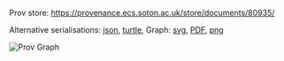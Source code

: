 
Prov store: https://provenance.ecs.soton.ac.uk/store/documents/80935/

Alternative serialisations: [json](https://provenance.ecs.soton.ac.uk/store/documents/80935.json), [turtle](https://provenance.ecs.soton.ac.uk/store/documents/80935.ttl),
Graph: [svg](https://provenance.ecs.soton.ac.uk/store/documents/80935.svg), [PDF](https://provenance.ecs.soton.ac.uk/store/documents/80935.pdf), [png](https://provenance.ecs.soton.ac.uk/store/documents/80935.png)

![Prov Graph](https://provenance.ecs.soton.ac.uk/store/documents/80935.png)

        